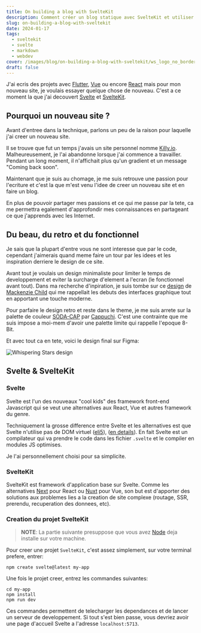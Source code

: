 ```yaml
---
title: On building a blog with SvelteKit
description: Comment créer un blog statique avec SvelteKit et utiliser Markdown pour les articles de blog.
slug: on-building-a-blog-with-sveltekit
date: 2024-01-17
tags:
  - sveltekit
  - svelte
  - markdown
  - webdev
cover: /images/blog/on-building-a-blog-with-sveltekit/ws_logo_no_border.svg
draft: false
---
```


J'ai ecris des projets avec [Flutter](), [Vue]() ou encore [React]() mais pour mon nouveau site, je voulais essayer quelque chose de nouveau.
C'est a ce moment la que j'ai decouvert [Svelte]() et [SvelteKit]().

## Pourquoi un nouveau site ?

Avant d'entree dans la technique, parlons un peu de la raison pour laquelle j'ai creer un nouveau site.

Il se trouve que fut un temps j'avais un site personnel nomme [Killy.io](). Malheureusement, je l'ai abandonne lorsque j'ai commence a travailler. Pendant un long moment, il n'affichait plus qu'un gradient et un message "Coming back soon".

Maintenant que je suis au chomage, je me suis retrouve une passion pour l'ecriture et c'est la que m'est venu l'idee de creer un nouveau site et en faire un blog.

En plus de pouvoir partager mes passions et ce qui me passe par la tete, ca me permettra egalement d'approfondir mes connaissances en partageant ce que j'apprends avec les Internet.

## Du beau, du retro et du fonctionnel

Je sais que la plupart d'entre vous ne sont interesse que par le code, cependant j'aimerais quand meme faire un tour par les idees et les inspiration derriere le design de ce site.

Avant tout je voulais un design minimaliste pour limiter le temps de developpement et eviter la surcharge d'element a l'ecran (le fonctionnel avant tout).
Dans ma recherche d'inpiration, je suis tombe sur ce [design](https://mac-template.webflow.io/) de [Mackenzie Child](https://www.mackenziechild.me/) qui me rappellait les debuts des interfaces graphique tout en apportant une touche moderne.

Pour parfaire le design retro et reste dans le theme, je me suis arrete sur la palette de couleur [SODA-CAP](https://lospec.com/palette-list/soda-cap) par [Cappuchi](https://lospec.com/cpch01). C'est une contrainte que me suis impose a moi-mem d'avoir une palette limite qui rappelle l'epoque 8-Bit.

Et avec tout ca en tete, voici le design final sur Figma:

<div class="flex justify-center">
<img class="w-80 border-4 border-mariner rounded-lg" src='/images/blog/on-building-a-blog-with-sveltekit/WorldDesktop.png' alt='Whispering Stars design' loading="lazy" />
</div>

## Svelte & SvelteKit

### Svelte

Svelte est l'un des nouveaux "cool kids" des framework front-end Javascript qui se veut une alternatives aux React, Vue et autres framework du genre.

Techniquement la grosse difference entre Svelte et les alternatives est que Svelte n'utilise pas de DOM virtuel ([eli5](https://eli5.gg/Virtual%20DOM)), ([en details](https://refine.dev/blog/react-virtual-dom/#components-of-the-virtual-dom)). En fait Svelte est un compilateur qui va prendre le code dans les fichier `.svelte` et le compiler en modules JS optimises.

Je l'ai personnellement choisi pour sa simplicite.

### SvelteKit

SvelteKit est framework d'application base sur Svelte. Comme les alternatives [Next]() pour React ou [Nuxt]() pour Vue, son but est d'apporter des solutions aux problemes lies a la creation de site complexe (routage, SSR, prerendu, recuperation des donnees, etc).

### Creation du projet SvelteKit

> **NOTE**: La partie suivante presuppose que vous avez [Node]() deja installe sur votre machine.

Pour creer une projet `SvelteKit`, c'est assez simplement, sur votre terminal prefere, entrer:

```console
npm create svelte@latest my-app
```

Une fois le projet creer, entrez les commandes suivantes:

```console
cd my-app
npm install
npm run dev
```

Ces commandes permettent de telecharger les dependances et de lancer un serveur de developpement. Si tout s'est bien passe, vous devriez avoir une page d'accueil Svelte a l'adresse `localhost:5713`.